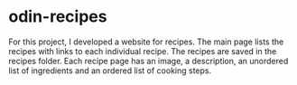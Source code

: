 # odin-recipes
For this project, I developed a website for recipes. The main page lists the recipes with links 
to each individual recipe. The recipes are saved in the recipes folder. Each recipe page has an image, a description, an unordered list of ingredients and an ordered list of cooking steps.